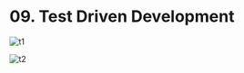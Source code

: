 # 09. Test Driven Development

![t1](https://github.com/kiranbansode/learn-react-testing/assets/50626798/c334c4ff-4e87-4ed8-ae38-996ad4cf2b9f)

![t2](https://github.com/kiranbansode/learn-react-testing/assets/50626798/45ad3831-a361-4f19-8090-e99ab072d0b7)
